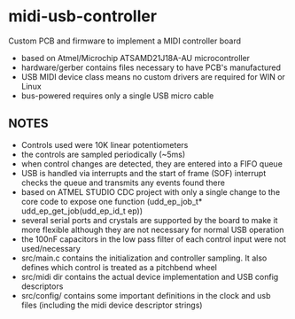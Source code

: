 # midi-usb-controller

Custom PCB and firmware to implement a MIDI controller board 
- based on Atmel/Microchip ATSAMD21J18A-AU microcontroller
- hardware/gerber contains files necessary to have PCB's manufactured
- USB MIDI device class means no custom drivers are required for WIN or Linux
- bus-powered requires only a single USB micro cable

NOTES
-----
- Controls used were 10K linear potentiometers
- the controls are sampled periodically (~5ms)
- when control changes are detected, they are entered into a FIFO queue
- USB is handled via interrupts and the start of frame (SOF) interrupt checks the queue and transmits 
any events found there
- based on ATMEL STUDIO CDC project with only a single change to the core code to expose one function 
(udd_ep_job_t* udd_ep_get_job(udd_ep_id_t ep))
- several serial ports and crystals are supported by the board to make it more flexible although they are not necessary for 
normal USB operation
- the 100nF capacitors in the low pass filter of each control input were not used/necessary
- src/main.c contains the initialization and controller sampling.  It also defines which control is treated as a pitchbend wheel
- src/midi dir contains the actual device implementation and USB config descriptors
- src/config/  contains some important definitions in the clock and usb files (including the midi device descriptor strings)
